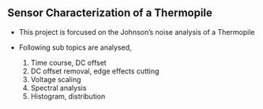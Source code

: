 ## Sensor Characterization of a Thermopile

* This project is forcused on the Johnson’s noise analysis of a Thermopile

* Following sub topics are analysed,
    1. Time course, DC offset
    2. DC offset removal, edge effects cutting
    3. Voltage scaling
    4. Spectral analysis
    5. Histogram, distribution
